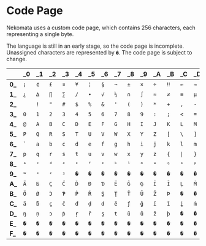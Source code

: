 # Code Page

Nekomata uses a custom code page, which contains 256 characters, each representing a single byte.

The language is still in an early stage, so the code page is incomplete. Unassigned characters are represented by `�`. The code page is subject to change.

| |**_0**|**_1**|**_2**|**_3**|**_4**|**_5**|**_6**|**_7**|**_8**|**_9**|**_A**|**_B**|**_C**|**_D**|**_E**|**_F**|
|-|-|-|-|-|-|-|-|-|-|-|-|-|-|-|-|-|
|**0_**|`¡`|`¢`|`£`|`¤`|`¥`|`¦`|`§`|`¬`|`±`|`×`|`÷`|`‼`|`←`|`→`|`↔`|`↕`|
|**1_**|`¿`|`∆`|`∏`|`∑`|`∕`|`∙`|`√`|`½`|`∩`|`∫`|`≈`|`≠`|`≡`|`µ`|`≤`|`≥`|
|**2_**|` `|`!`|`"`|`#`|`$`|`%`|`&`|`'`|`(`|`)`|`*`|`+`|`,`|`-`|`.`|`/`|
|**3_**|`0`|`1`|`2`|`3`|`4`|`5`|`6`|`7`|`8`|`9`|`:`|`;`|`<`|`=`|`>`|`?`|
|**4_**|`@`|`A`|`B`|`C`|`D`|`E`|`F`|`G`|`H`|`I`|`J`|`K`|`L`|`M`|`N`|`O`|
|**5_**|`P`|`Q`|`R`|`S`|`T`|`U`|`V`|`W`|`X`|`Y`|`Z`|`[`|`\`|`]`|`^`|`_`|
|**6_**|`` ` ``|`a`|`b`|`c`|`d`|`e`|`f`|`g`|`h`|`i`|`j`|`k`|`l`|`m`|`n`|`o`|
|**7_**|`p`|`q`|`r`|`s`|`t`|`u`|`v`|`w`|`x`|`y`|`z`|`{`|`\|`|`}`|`~`|`\n`|
|**8_**|`ᵃ`|`ᶜ`|`ᵈ`|`ᵉ`|`ᵋ`|`ᶠ`|`ᶦ`|`ᵏ`|`ˡ`|`ᵐ`|`ᵚ`|`ᵑ`|`ᵒ`|`ᵖ`|`ʳ`|`ᵗ`|
|**9_**|`ʷ`|`ˣ`|`ᶻ`|`ᶾ`|`�`|`�`|`�`|`�`|`�`|`�`|`�`|`�`|`�`|`�`|`�`|`�`|
|**A_**|`Ä`|`Ƃ`|`Ç`|`Ĉ`|`Ď`|`Ð`|`Ɗ`|`Ë`|`Ĝ`|`Ģ`|`Ĩ`|`Ĭ`|`Ļ`|`Ṁ`|`Ṃ`|`Ň`|
|**B_**|`Ö`|`Ø`|`Ɔ`|`Ƥ`|`Ṗ`|`Ř`|`Ş`|`Ţ`|`Ť`|`Ŭ`|`Ž`|`Þ`|`�`|`�`|`�`|`�`|
|**C_**|`ä`|`ƃ`|`ç`|`ĉ`|`đ`|`ḍ`|`ɗ`|`ĕ`|`ƒ`|`ĝ`|`ï`|`ĭ`|`į`|`ṁ`|`ṃ`|`ň`|
|**D_**|`ŋ`|`ṇ`|`ɔ`|`ƥ`|`ŗ`|`ř`|`ş`|`ŧ`|`ũ`|`ů`|`ž`|`þ`|`�`|`�`|`�`|`�`|
|**E_**|`�`|`�`|`�`|`�`|`�`|`�`|`�`|`�`|`�`|`�`|`�`|`�`|`�`|`�`|`�`|`�`|
|**F_**|`�`|`�`|`�`|`�`|`�`|`�`|`�`|`�`|`�`|`�`|`�`|`�`|`�`|`�`|`�`|`�`|


